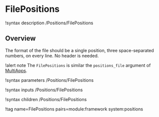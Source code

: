 # FilePositions

!syntax description /Positions/FilePositions

## Overview

The format of the file should be a single position, three space-separated numbers,
on every line. No header is needed.

!alert note
The `FilePositions` is similar the `positions_file` argument of [MultiApps](syntax/MultiApps/index.md).

!syntax parameters /Positions/FilePositions

!syntax inputs /Positions/FilePositions

!syntax children /Positions/FilePositions

!tag name=FilePositions pairs=module:framework system:positions
